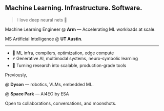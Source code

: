 ## Machine Learning. Infrastructure. Software.

> I love deep neural nets 🧠

Machine Learning Engineer @ **Arm** — Accelerating ML workloads at scale.  

MS Artificial Intelligence @ **UT Austin**.


---

- 🧠 ML infra, compilers, optimization, edge compute
- ⚡ Generative AI, multimodal systems, neuro-symbolic learning
- 🔧 Turning research into scalable, production-grade tools

Previously,

@ **Dyson** — robotics, VLMs, embedded ML.  

@ **Space Park** — AI4EO by ESA


Open to collaborations, conversations, and moonshots.
